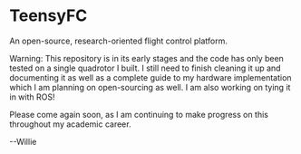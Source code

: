 # TeensyFC

An open-source, research-oriented flight control platform.

Warning: This repository is in its early stages and the code has only been tested on a single quadrotor I built. I still need to finish cleaning it up and documenting it as well as a complete guide to my hardware implementation which I am planning on open-sourcing as well. I am also working on tying it in with ROS!

Please come again soon, as I am continuing to make progress on this throughout my academic career. 

--Willie
